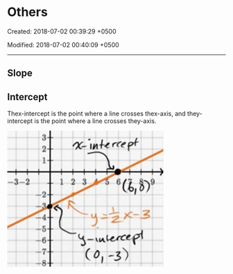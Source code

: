 # Others

Created: 2018-07-02 00:39:29 +0500

Modified: 2018-07-02 00:40:09 +0500

---

## Slope

## Intercept

Thex-intercept is the point where a line crosses thex-axis, and they-intercept is the point where a line crosses they-axis.

![123 ](media/Others-image1.png)
